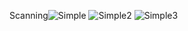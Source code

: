 Scanning![Simple](https://user-images.githubusercontent.com/68410525/199216373-e5f2d8bc-a8f4-4c9f-98c1-691196965e3e.png)
![Simple2](https://user-images.githubusercontent.com/68410525/199216381-2d58a694-4c37-4662-b8fd-d56e3a8317fc.png)
![Simple3](https://user-images.githubusercontent.com/68410525/199216392-e9093e23-51ea-4024-a2fb-b2a3a321a908.png)
